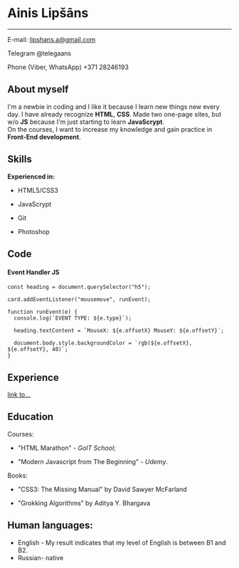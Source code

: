 Ainis Lipšāns
============

-----------------------     -------------------------
E-mail:                         lipshans.a@gmail.com

Telegram                                  @telegaans

Phone (Viber, WhatsApp)                +371 28246193


About myself
-------------

I'm a newbie in coding and I like it because I learn new things new every day. I have already recognize **HTML**, **CSS**. Made two one-page sites, but w/o **JS** because I'm just starting to learn **JavaScrypt**.   
On the courses, I want to increase my knowledge and gain practice in **Front-End development**.



Skills
----------

**Experienced in:**


* HTML5/CSS3

* JavaScrypt

* Git

* Photoshop


Code
--------------------

#### Event Handler JS
```
const heading = document.querySelector("h5");

card.addEventListener("mousemove", runEvent);

function runEvent(e) {
  console.log(`EVENT TYPE: ${e.type}`);

  heading.textContent = `MouseX: ${e.offsetX} MouseY: ${e.offsetY}`;

  document.body.style.backgroundColor = `rgb(${e.offsetX}, ${e.offsetY}, 40)`;
}
```

Experience 
--------------------------
 [link to...](https:some.com)

Education 
----------------------------------------

Courses:

* "HTML Marathon" - *GoIT School*;


* "Modern Javascript from The Beginning" - *Udemy*.

Books:
* "CSS3: The Missing Manual" by David Sawyer McFarland

* "Grokking Algorithms" by Aditya Y. Bhargava


Human languages:
-------------------------------- 
* English - My result indicates that my level of English is between B1 and B2.
* Russian- native

